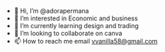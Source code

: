 - 👋 Hi, I’m @adorapermana
- 👀 I’m interested in Economic and business
- 🌱 I’m currently learning design and trading
- 💞️ I’m looking to collaborate on canva
- 📫 How to reach me email vvanilla58@gmail.com

<!---
adorapermana/adorapermana is a ✨ special ✨ repository because its `README.md` (this file) appears on your GitHub profile.
You can click the Preview link to take a look at your changes.
--->
